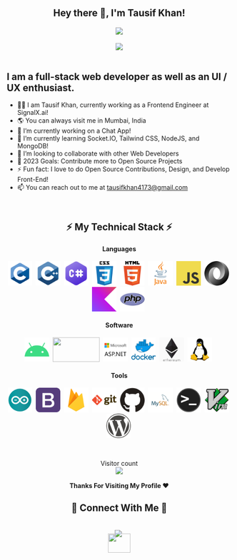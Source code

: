 <div align="center">
    <h2>Hey there 👋, I'm Tausif Khan!</h2>
</div>
<div align="center">
    <a href="https://github.com/Tausif4171">
    <img align="center" src="https://github-readme-stats-git-masterrstaa-rickstaa.vercel.app/api?username=Tausif4171&show_icons=true&theme=yeblu&include_all_commits=true&count_private=true" />
    </a>
    <br>
    <br>
    <a href="https://github.com/Tausif4171"><img align="center" src="https://github-readme-stats.anuraghazra1.vercel.app/api/top-langs/?username=Tausif4171&layout=compact&theme=yeblu&langs_count=20" /></a>
</div>
<br>


<h2>I am a full-stack web developer as well as an UI / UX enthusiast.</h2>
<ul>
<li> 👨‍💻 I am Tausif Khan, currently working as a Frontend Engineer at SignalX.ai!</li>
<li> 🌎 You can always visit me in Mumbai, India</li>
<li> 🔭 I’m currently working on a Chat App!</li>
<!-- <li> 🌱 I’m currently learning Single Page Application called <a href="https://reactjs.org/" target="_blank">React.js</a> and <a                     href='https://www.typescriptlang.org/docs/handbook/react.html' target="_blank">TypeScript</a></li> -->
<li> 🌱 I’m currently learning Socket.IO, Tailwind CSS, NodeJS, and MongoDB!</li>
<li> 👯 I’m looking to collaborate with other Web Developers </li>
<li> 🥅 2023 Goals: Contribute more to Open Source Projects</li>
<li> ⚡ Fun fact: I love to do Open Source Contributions, Design, and Develop Front-End! </li>
<li> 📫 You can reach out to me at <a href="mailto:tausifkhan4173@gmail.com">tausifkhan4173@gmail.com</a> </li>
</ul>
<br />
<div align="center">
    <h2>⚡ My Technical Stack ⚡</h2>
    <h4>Languages</h4>
    <p>
    <img src="https://raw.githubusercontent.com/github/explore/80688e429a7d4ef2fca1e82350fe8e3517d3494d/topics/c/c.png" width="55" height="55">&nbsp;
    <img src="https://raw.githubusercontent.com/github/explore/80688e429a7d4ef2fca1e82350fe8e3517d3494d/topics/cpp/cpp.png" width="55" height="55">&nbsp;
    <img src="https://raw.githubusercontent.com/github/explore/80688e429a7d4ef2fca1e82350fe8e3517d3494d/topics/csharp/csharp.png" width="55" height="55">&nbsp;
    <img src="https://raw.githubusercontent.com/github/explore/80688e429a7d4ef2fca1e82350fe8e3517d3494d/topics/css/css.png" width="55" height="55">&nbsp;
    <img src="https://raw.githubusercontent.com/github/explore/80688e429a7d4ef2fca1e82350fe8e3517d3494d/topics/html/html.png" width="55" height="55">&nbsp; 
    <img src="https://raw.githubusercontent.com/github/explore/80688e429a7d4ef2fca1e82350fe8e3517d3494d/topics/java/java.png" width="55" height="55">&nbsp; 
    <img src="https://raw.githubusercontent.com/github/explore/80688e429a7d4ef2fca1e82350fe8e3517d3494d/topics/javascript/javascript.png" width="55" height="55">&nbsp; 
    <img src="https://raw.githubusercontent.com/github/explore/80688e429a7d4ef2fca1e82350fe8e3517d3494d/topics/json/json.png" width="55" height="55">&nbsp; 
    <img src="https://raw.githubusercontent.com/github/explore/80688e429a7d4ef2fca1e82350fe8e3517d3494d/topics/kotlin/kotlin.png" width="55" height="55">&nbsp; 
    <img src="https://raw.githubusercontent.com/github/explore/ccc16358ac4530c6a69b1b80c7223cd2744dea83/topics/php/php.png" width="55" height="55">&nbsp; 
    </p>
    <h4>Software</h4>
    <p>
    <img src="https://raw.githubusercontent.com/github/explore/80688e429a7d4ef2fca1e82350fe8e3517d3494d/topics/android/android.png" width="55" height="55">&nbsp;
    <img src="https://raw.githubusercontent.com/flutter/website/master/src/_assets/image/flutter-lockup.png" width="105" height="55">&nbsp;
    <img src="https://raw.githubusercontent.com/github/explore/80688e429a7d4ef2fca1e82350fe8e3517d3494d/topics/aspnet/aspnet.png" width="55" height="55">&nbsp;
    <img src="https://raw.githubusercontent.com/github/explore/80688e429a7d4ef2fca1e82350fe8e3517d3494d/topics/docker/docker.png" width="55" height="55">&nbsp;
    <img src="https://raw.githubusercontent.com/github/explore/80688e429a7d4ef2fca1e82350fe8e3517d3494d/topics/ethereum/ethereum.png" width="55" height="55">&nbsp;
    <img src="https://raw.githubusercontent.com/github/explore/80688e429a7d4ef2fca1e82350fe8e3517d3494d/topics/linux/linux.png" width="55" height="55">&nbsp; 
    </p>
    <h4>Tools</h4>
    <p>
    <img src="https://raw.githubusercontent.com/github/explore/80688e429a7d4ef2fca1e82350fe8e3517d3494d/topics/arduino/arduino.png" width="55" height="55">&nbsp;
    <img src="https://raw.githubusercontent.com/github/explore/80688e429a7d4ef2fca1e82350fe8e3517d3494d/topics/bootstrap/bootstrap.png" width="55" height="55">&nbsp;
    <img src="https://raw.githubusercontent.com/github/explore/80688e429a7d4ef2fca1e82350fe8e3517d3494d/topics/firebase/firebase.png" width="55" height="55">&nbsp;
    <img src="https://raw.githubusercontent.com/github/explore/80688e429a7d4ef2fca1e82350fe8e3517d3494d/topics/git/git.png" width="55" height="55">&nbsp;
    <img src="https://raw.githubusercontent.com/github/explore/89bdd9644f44d1b12180fd512b95574fe4c54617/topics/github-api/github-api.png" width="55" height="55">&nbsp;
    <img src="https://raw.githubusercontent.com/github/explore/80688e429a7d4ef2fca1e82350fe8e3517d3494d/topics/mysql/mysql.png" width="55" height="55">&nbsp; 
    <img src="https://raw.githubusercontent.com/github/explore/d92924b1d925bb134e308bd29c9de6c302ed3beb/topics/terminal/terminal.png" width="55" height="55">&nbsp; 
    <img src="https://raw.githubusercontent.com/github/explore/80688e429a7d4ef2fca1e82350fe8e3517d3494d/topics/vim/vim.png" width="55" height="55">&nbsp; 
    <img src="https://raw.githubusercontent.com/github/explore/80688e429a7d4ef2fca1e82350fe8e3517d3494d/topics/wordpress/wordpress.png" width="55" height="55">&nbsp;
    </p>
    </p>
</div>
<br> 
<p align="center"> 
  Visitor count<br>
  <img src="https://profile-counter.glitch.me/Tausif4171/count.svg" />
</p>
<p align="center">
  <b>Thanks For Visiting My Profile ❤️</b>
</p>
<div align="center">  
    <h2>🤝 Connect With Me 🤝</h2>
    <div style="display: flex;
    align-items: center;
    justify-content: center;">

   <a href="https://www.linkedin.com/in/tausif4171/"><img style="position: relative !important;
    top: 5px !important; height: 42px;" src="https://icons.iconarchive.com/icons/dakirby309/windows-8-metro/256/Web-Linked-in-alt-Metro-icon.png"/></a>&nbsp; 
    <a href="https://twitter.com/Tausif4171"><img style="position: relative !important;display: flex;
    align-items: center;
    justify-content: center;
    top: -6px !important;
    height: 43px; width: 50px;" src="https://www.computerhope.com/jargon/t/twitter.png" /></a>
    </div>
</div>
